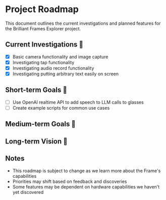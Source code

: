 # Project Roadmap

This document outlines the current investigations and planned features for the Brilliant Frames Explorer project.

## Current Investigations 🧪

- [x] Basic camera functionality and image capture
- [x] Investigating tap functionality
- [x] Investigating audio record functionality
- [x] Investigating putting arbitrary text easily on screen

## Short-term Goals 🎯

- [ ] Use OpenAI realtime API to add speech to LLM calls to glasses
- [ ] Create example scripts for common use cases

## Medium-term Goals 🚀

## Long-term Vision 🌟


## Notes

- This roadmap is subject to change as we learn more about the Frame's capabilities
- Priorities may shift based on feedback and discoveries
- Some features may be dependent on hardware capabilities we haven't yet discovered 